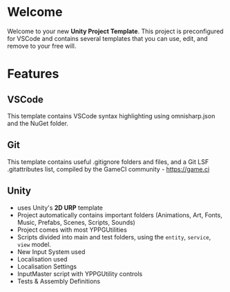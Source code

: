 Welcome
=======

Welcome to your new **Unity Project Template**. This project is preconfigured for VSCode and contains several templates that you can use, edit, and remove to your free will.

# Features

## VSCode

This template contains VSCode syntax highlighting using omnisharp.json and the NuGet folder.

## Git

This template contains useful .gitignore folders and files, and a Git LSF .gitattributes list, compiled by the GameCI community - https://game.ci

## Unity

- uses Unity's **2D URP** template
- Project automatically contains important folders (Animations, Art, Fonts, Music, Prefabs, Scenes, Scripts, Sounds)
- Project comes with most YPPGUtilities
- Scripts divided into main and test folders, using the `entity`, `service`, `view` model.
- New Input System used
- Localisation used
- Localisation Settings
- InputMaster script with YPPGUtility controls
- Tests & Assembly Definitions